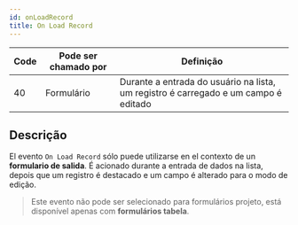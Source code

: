 ```yaml
---
id: onLoadRecord
title: On Load Record
---
```


| Code | Pode ser chamado por | Definição                                                                           |
| ---- | -------------------- | ----------------------------------------------------------------------------------- |
| 40   | Formulário           | Durante a entrada do usuário na lista, um registro é carregado e um campo é editado |

## Descrição

El evento `On Load Record` sólo puede utilizarse en el contexto de un **formulario de salida**. É acionado durante a entrada de dados na lista, depois que um registro é destacado e um campo é alterado para o modo de edição.

> Este evento não pode ser selecionado para formulários projeto, está disponível apenas com **formulários tabela**.
